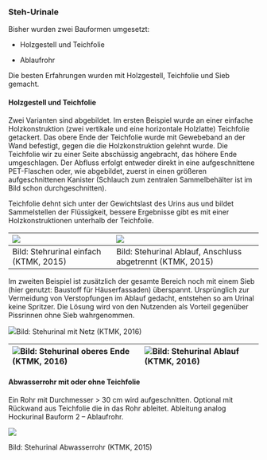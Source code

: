 ### Steh-Urinale

Bisher wurden zwei Bauformen umgesetzt:

* Holzgestell und Teichfolie

* Ablaufrohr

Die besten Erfahrungen wurden mit Holzgestell, Teichfolie und Sieb gemacht.

#### Holzgestell und Teichfolie

Zwei Varianten sind abgebildet. Im ersten Beispiel wurde an einer einfache Holzkonstruktion \(zwei vertikale und eine horizontale Holzlatte\) Teichfolie getackert. Das obere Ende der Teichfolie wurde mit Gewebeband an der Wand befestigt, gegen die die Holzkonstruktion gelehnt wurde. Die Teichfolie wir zu einer Seite abschüssig angebracht, das höhere Ende umgeschlagen. Der Abfluss erfolgt entweder direkt in eine aufgeschnittene PET-Flaschen oder, wie abgebildet, zuerst in einen größeren aufgeschnittenen Kanister \(Schlauch zum zentralen Sammelbehälter ist im Bild schon durchgeschnitten\).

Teichfolie dehnt sich unter der Gewichtslast des Urins aus und bildet Sammelstellen der Flüssigkeit, bessere Ergebnisse gibt es mit einer Holzkonstruktionen unterhalb der Teichfolie.

| ![](/assets/Bild_Stehurinal_ganz_07-2015.jpg) | ![](/assets/Bild_Stehurinal_ablauf_07-2015.jpg) |
| :--- | :--- |
| Bild: Stehrurinal einfach \(KTMK, 2015\) | Bild: Stehurinal Ablauf, Anschluss abgetrennt \(KTMK, 2015\) |

Im zweiten Beispiel ist zusätzlich der gesamte Bereich noch mit einem Sieb \(hier genutzt: Baustoff für Häuserfassaden\) überspannt. Ursprünglich zur Vermeidung von Verstopfungen im Ablauf gedacht, entstehen so am Urinal keine Spritzer. Die Lösung wird von den Nutzenden als Vorteil gegenüber Pissrinnen ohne Sieb wahrgenommen.

![](/assets/Bild_Stehurinal_Sieb_05-2016.jpg)Bild: Stehurinal mit Netz \(KTMK, 2016\)

| ![](/assets/Bild_Stehurinal_Teichfolie_05-2016.jpg)​Bild: Stehurinal oberes Ende \(KTMK, 2016\) | ![](/assets/Bild_Stehurinal_Ablauf_05-2016.jpg)Bild: Stehurinal Ablauf \(KTMK, 2016\) |
| :--- | :--- |


#### Abwasserrohr mit oder ohne Teichfolie

Ein Rohr mit Durchmesser &gt; 30 cm wird aufgeschnitten. Optional mit Rückwand aus Teichfolie die in das Rohr ableitet. Ableitung analog Hockurinal Bauform 2 – Ablaufrohr.

![](/assets/Bild_Stehurinal_Rohr_05-2015.jpg)

Bild: Stehurinal Abwasserrohr \(KTMK, 2015\)

